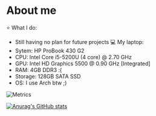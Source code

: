 # About me
⭐ What I do:
- Still having no plan for future projects
💻 My laptop:
- Sytem: HP ProBook 430 G2
- CPU: Intel Core i5-5200U (4 core) @ 2.70 GHz
- GPU: Intel HD Graphics 5500 @ 0.90 GHz [Integrated]
- RAM: 4GB DDR3 :(
- Storage: 128GB SATA SSD
- OS: I use Arch btw ;)


![Metrics](https://metrics.lecoq.io/TuanDung0902?template=classic&isocalendar=1&base=header%2C%20activity%2C%20community%2C%20repositories%2C%20metadata&base.indepth=false&base.hireable=false&base.skip=false&isocalendar=false&isocalendar.duration=full-year&config.timezone=Asia%2FHo_Chi_Minh&config.twemoji=true&config.octicon=true)

[![Anurag's GitHub stats](https://github-readme-stats.vercel.app/api?username=TuanDung0902)](https://github.com/TuanDung0902/github-readme-stats)

